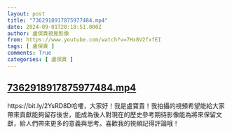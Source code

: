 ```yaml
---
layout: post
title: "7362918917875977484.mp4"
date: 2024-09-01T20:18:51.000Z
author: 盧保貴視覺影像
from: https://www.youtube.com/watch?v=7Hx8V2fxfEI
tags: [ 盧保貴 ]
comments: True
categories: [ 盧保貴 ]
---
```

<!--1725221931000-->
[7362918917875977484.mp4](https://www.youtube.com/watch?v=7Hx8V2fxfEI)
------

<div>
https://bit.ly/2YsRD8D哈嘍，大家好！我是盧寶貴！我拍攝的視頻希望能給大家帶來貢獻能夠留存後世，能成為後人對現在的歷史參考期待影像能為將來保留文獻，給人們帶來更多的意義與思考。喜歡我的視頻記得評論哦！
</div>
